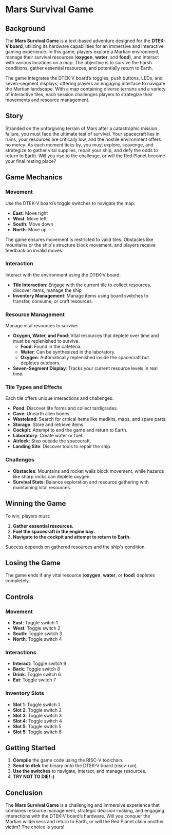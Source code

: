 # Mars Survival Game

## Background

The **Mars Survival Game** is a text-based adventure designed for the **DTEK-V board**, utilizing its hardware capabilities for an immersive and interactive gaming experience. In this game, players explore a Martian environment, manage their survival resources (**oxygen**, **water**, and **food**), and interact with various locations on a map. The objective is to survive the harsh conditions, gather essential resources, and potentially return to Earth.

The game integrates the DTEK-V board’s toggles, push buttons, LEDs, and seven-segment displays, offering players an engaging interface to navigate the Martian landscape. With a map containing diverse terrains and a variety of interactive tiles, each session challenges players to strategize their movements and resource management.

## Story

Stranded on the unforgiving terrain of Mars after a catastrophic mission failure, you must face the ultimate test of survival. Your spacecraft lies in ruins, your resources are critically low, and the hostile environment offers no mercy. As each moment ticks by, you must explore, scavenge, and strategize to gather vital supplies, repair your ship, and defy the odds to return to Earth. Will you rise to the challenge, or will the Red Planet become your final resting place?

## Game Mechanics

### Movement

Use the DTEK-V board’s toggle switches to navigate the map:

- **East**: Move right
- **West**: Move left
- **South**: Move down
- **North**: Move up

The game ensures movement is restricted to valid tiles. Obstacles like mountains or the ship's structure block movement, and players receive feedback on invalid moves.

### Interaction

Interact with the environment using the DTEK-V board:

- **Tile Interaction**: Engage with the current tile to collect resources, discover items, manage the ship
- **Inventory Management**: Manage items using board switches to transfer, consume, or craft resources.

### Resource Management

Manage vital resources to survive:

- **Oxygen, Water, and Food**: Vital resources that deplete over time and must be replenished to survive.
  - **Food**: Found in the cafeteria.
  - **Water**: Can be synthesized in the laboratory.
  - **Oxygen**: Automatically replenished inside the spacecraft but depletes outdoors.
- **Seven-Segment Display**: Tracks your current resource levels in real time.

### Tile Types and Effects

Each tile offers unique interactions and challenges:

- **Pond**: Discover life forms and collect tardigrades.
- **Cave**: Unearth alien bones.
- **Wasteland**: Search for critical items like medkits, maps, and spare parts.
- **Storage**: Store and retrieve items.
- **Cockpit**: Attempt to end the game and return to Earth.
- **Laboratory**: Create water or fuel.
- **Airlock**: Step outside the spacecraft.
- **Landing Site**: Discover tools to repair the ship.

### Challenges

- **Obstacles**: Mountains and rocket walls block movement, while hazards like sharp rocks can deplete oxygen.
- **Survival Stats**: Balance exploration and resource gathering with maintaining vital resources.

## Winning the Game

To win, players must:

1. **Gather essential resources.**
2. **Fuel the spacecraft in the engine bay.**
3. **Navigate to the cockpit and attempt to return to Earth.**

Success depends on gathered resources and the ship's condition.

## Losing the Game

The game ends if any vital resource (**oxygen**, **water**, or **food**) depletes completely.

## Controls

### Movement

- **East**: Toggle switch 1
- **West**: Toggle switch 2
- **South**: Toggle switch 3
- **North**: Toggle switch 4

### Interactions

- **Interact**: Toggle switch 9
- **Back**: Toggle switch 8
- **Drink**: Toggle switch 6
- **Eat**: Toggle switch 7

### Inventory Slots

- **Slot 1**: Toggle switch 1
- **Slot 2**: Toggle switch 2
- **Slot 3**: Toggle switch 3
- **Slot 4**: Toggle switch 4
- **Slot 5**: Toggle switch 5
- **Slot 5**: Toggle switch 6

## Getting Started

1. **Compile** the game code using the RISC-V toolchain.
2. **Send to dtek** the binary onto the DTEK-V board (riscv-run).
4. **Use the switches** to navigate, interact, and manage resources.
5. **TRY NOT TO DIE! :)**

## Conclusion

The **Mars Survival Game** is a challenging and immersive experience that combines resource management, strategic decision-making, and engaging interactions with the DTEK-V board’s hardware. Will you conquer the Martian wilderness and return to Earth, or will the Red Planet claim another victim? The choice is yours!
